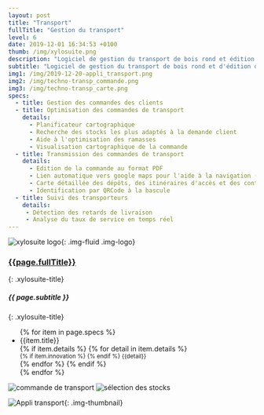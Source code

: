 ```yaml
---
layout: post
title: "Transport"
fullTitle: "Gestion du transport"
level: 6
date: 2019-12-01 16:34:53 +0100
thumb: /img/xylosuite.png
description: "Logiciel de gestion du transport de bois rond et édition des commandes de transport"
subtitle: "Logiciel de gestion du transport de bois rond et d'édition des commandes de transport"
img1: /img/2019-12-20-appli_transport.png
img2: /img/techno-transp_commande.png
img3: /img/techno-transp_carte.png
specs: 
  - title: Gestion des commandes des clients
  - title: Optimisation des commandes de transport
    details:
      - Planificateur cartographique
      - Recherche des stocks les plus adaptés à la demande client
      - Aide à l'optimisation des ramasses
      - Visualisation cartographique de la commande
  - title: Transmission des commandes de transport
    details: 
      - Edition de la commande au format PDF
      - Lien automatique vers google maps pour l'aide à la navigation (possibilité d'utiliser d'autres applications de guidage)
      - Carte détaillée des dépôts, des itinéraires d'accès et des contraintes afférentes
      - Identification par QRCode à la bascule
  - title: Suivi des transporteurs
    details: 
     - Détection des retards de livraison
     - Analyse du taux de service en temps réel
---
```


![xylosuite logo]({{page.thumb}}){: .img-fluid .img-logo}

### <a href='./intro#applis' class=""><i class="fas fa-chevron-left mr-2"></i>{{page.fullTitle}}</a>
{: .xylosuite-title}
##### <strong>{{ page.subtitle }} </strong>
{: .xylosuite-title}

<div class="container p-0 my-4">
  <div class="row">
    <div class="col-12 col-md-8">  
      <ul class="list-group ">
      {% for item in page.specs %}
        <li class="list-group-item">
        <div>{{item.title}}</div>
        {% if item.details %}
          {% for detail in item.details %}
            <div>
              <small class="text-muted">
                {% if item.innovation %} <i class="fas fa-lightbulb mr-1"></i> {% endif %}
                {{detail}}
              </small>
            </div>
          {% endfor %}
        {% endif %}</li>
      {% endfor %}
      </ul>
    </div>
    <div class="col-12 col-md-4 mb-2 mt-3 mt-md-0 mt-lg-0">
      <img src="{{page.img2}}" alt="commande de transport" class="img-fluid mb-4">
      <img src="{{page.img3}}" alt="sélection des stocks" class="img-fluid">
    </div>
  </div>  
</div>

![Appli transport]({{page.img1}}){: .img-thumbnail}
